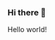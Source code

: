 ### Hi there 👋

<!--
**antonybudianto/antonybudianto** is a ✨ _special_ ✨ repository because its `README.md` (this file) appears on your GitHub profile.

- 🔭 I’m currently working on Tokoped
- 🌱 I’m currently learning ...
- 👯 I’m looking to collaborate on ...
- 🤔 I’m looking for help with ...
- 💬 Ask me about ...
- 📫 How to reach me: ...
- 😄 Pronouns: ...
- ⚡ Fun fact: ...
-->

Hello world!
